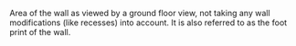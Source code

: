 ﻿Area of the wall as viewed by a ground floor view, not taking any wall modifications (like recesses) into account. It is also referred to as the foot print of the wall.
